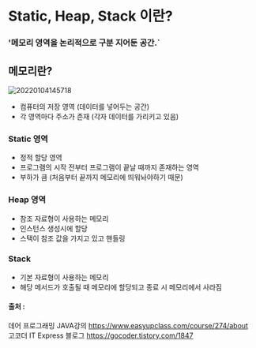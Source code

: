 # Static, Heap, Stack 이란?

### '메모리 영역을 논리적으로 구분 지어둔 공간.`

 ## 메모리란?

![20220104145718](https://user-images.githubusercontent.com/78770230/148015803-56ca7934-598b-465a-b603-be884311d749.jpg)

- 컴퓨터의 저장 영역 (데이터를 넣어두는 공간)
- 각 영역마다 주소가 존재 (각자 데이터를 가리키고 있음)

### Static 영역

- 정적 할당 영역
- 프로그램의 시작 전부터 프로그램이 끝날 때까지 존재하는 영역
- 부하가 큼 (처음부터 끝까지 메모리에 띄워놔야하기 때문)

### Heap 영역

- 참조 자료형이 사용하는 메모리
- 인스턴스 생성시에 할당
- 스택이 참조 값을 가지고 있고 핸들링

### Stack

- 기본 자료형이 사용하는 메모리
- 해당 메서드가 호출될 때 메모리에 할당되고 종료 시 메모리에서 사라짐




#### 출처 : 
데어 프로그래밍 JAVA강의 <https://www.easyupclass.com/course/274/about>  
고코더 IT Express 블로그 <https://gocoder.tistory.com/1847>
